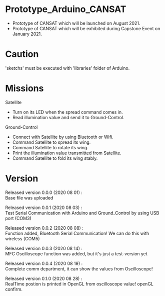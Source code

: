 # Prototype_Arduino_CANSAT
- Prototype of CANSAT which will be launched on August 2021.
- Prototype of CANSAT which will be exhibited during Capstone Event on January 2021.

# Caution
'sketchs' must be executed with 'libraries' folder of Arduino.

# Missions

Satellite
- Turn on its LED when the spread command comes in.
- Read illumination value and send it to Ground-Control.

Ground-Control
- Connect with Satellite by using Bluetooth or Wifi.
- Command Satellite to spread its wing.
- Command Satellite to rotate its wing.
- Print the illumination value transmitted from Satellite.
- Command Satellite to fold its wing stably.
  
# Version
Released version 0.0.0 (2020 08 01) :   
Base file was uploaded      
   
Released version 0.0.1 (2020 08 03) :   
Test Serial Communication with Arduino and Ground_Control by using USB port (COM3)      
   
Released version 0.0.2 (2020 08 08) :    
Function added, Bluetooth Serial Communication! We can do this with wireless (COM5)   
   
Released version 0.0.3 (2020 08 14) :    
MFC Oscilloscope function was added, but it's just a test-version yet  
   
Released version 0.0.4 (2020 08 19) :    
Complete comm department, it can show the values from Oscilloscope!
   
Released version 0.1.0 (2020 08 28) :   
RealTime postion is printed in OpenGL from oscilloscope value! openGL confirm.

